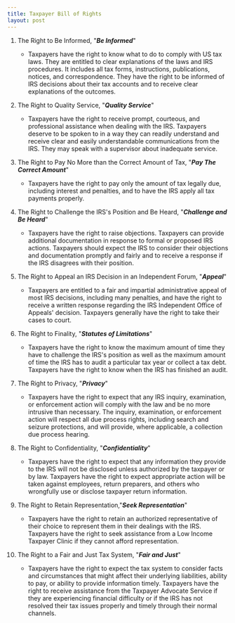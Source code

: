 ```yaml
---
title: Taxpayer Bill of Rights
layout: post
---
```


1. The Right to Be Informed, "***Be Informed***"
   - Taxpayers have the right to know what to do to comply with US tax laws. They are entitled to clear explanations of the laws and IRS procedures. It includes all tax forms, instructions, publications, notices, and correspondence. They have the right to be informed of IRS decisions about their tax accounts and to receive clear explanations of the outcomes.

2. The Right to Quality Service, "***Quality Service***"
   - Taxpayers have the right to receive prompt, courteous, and professional assistance when dealing with the IRS. Taxpayers deserve to be spoken to in a way they can readily understand and receive clear and easily understandable communications from the IRS. They may speak with a supervisor about inadequate service.

3. The Right to Pay No More than the Correct Amount of Tax, "***Pay The Correct Amount***"
   - Taxpayers have the right to pay only the amount of tax legally due, including interest and penalties, and to have the IRS apply all tax payments properly. 

4. The Right to Challenge the IRS's Position and Be Heard, "***Challenge and Be Heard***"
   - Taxpayers have the right to raise objections. Taxpayers can provide additional documentation in response to formal or proposed IRS actions. Taxpayers should expect the IRS to consider their objections and documentation promptly and fairly and to receive a response if the IRS disagrees with their position.

5. The Right to Appeal an IRS Decision in an  Independent Forum, "***Appeal***"
   - Taxpayers are entitled to a fair and impartial administrative appeal of most IRS decisions, including many penalties, and have the right to receive a written response regarding the IRS Independent Office of Appeals' decision. Taxpayers generally have the right to take their cases to court.

6. The Right to Finality, "***Statutes of Limitations***"
   - Taxpayers have the right to know the maximum amount of time they have to challenge the IRS's position as well as the maximum amount of time the IRS has to audit a particular tax year or collect a tax debt. Taxpayers have the right to know when the IRS has finished an audit.

7. The Right to Privacy, "***Privacy***"
   - Taxpayers have the right to expect that any IRS inquiry, examination, or enforcement action will comply with the law and be no more intrusive than necessary. The inquiry, examination, or enforcement action will respect all due process rights, including search and seizure protections, and will provide, where applicable, a collection due process hearing.

8. The Right to Confidentiality, "***Confidentiality***"
   - Taxpayers have the right to expect that any information they provide to the IRS will not be disclosed unless authorized by the taxpayer or by law. Taxpayers have the right to expect appropriate action will be taken against employees, return preparers, and others who wrongfully use or disclose taxpayer return information.

9. The Right to Retain Representation,"***Seek Representation***"
   - Taxpayers have the right to retain an authorized representative of their choice to represent them in their dealings with the IRS. Taxpayers have the right to seek assistance from a Low Income Taxpayer Clinic if they cannot afford representation.

10. The Right to a Fair and Just Tax System, "***Fair and Just***" 
    - Taxpayers have the right to expect the tax system to consider facts and circumstances that might affect their underlying liabilities, ability to pay, or ability to provide information timely. Taxpayers have the right to receive assistance from the Taxpayer Advocate Service if they are experiencing financial difficulty or if the IRS has not resolved their tax issues properly and timely through their normal channels.

